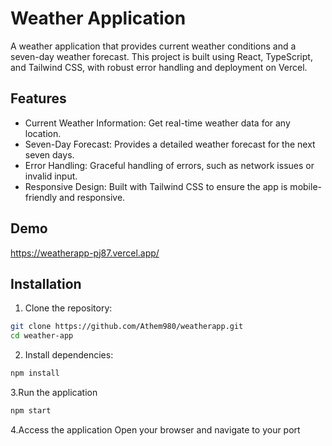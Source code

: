 
# Weather Application

A weather application that provides current weather conditions and a seven-day weather forecast. This project is built using React, TypeScript, and Tailwind CSS, with robust error handling and deployment on Vercel.


## Features

- Current Weather Information: Get real-time weather data for any location.
- Seven-Day Forecast: Provides a detailed weather forecast for the next seven days.
- Error Handling: Graceful handling of errors, such as network issues or invalid input.
- Responsive Design: Built with Tailwind CSS to ensure the app is mobile-friendly and responsive.


## Demo

https://weatherapp-pj87.vercel.app/


## Installation

1. Clone the repository:

```bash
git clone https://github.com/Athem980/weatherapp.git
cd weather-app

```
2. Install dependencies:

```bash
npm install
```
3.Run the application
```bash
npm start
```
4.Access the application
  Open your browser and navigate to your port
